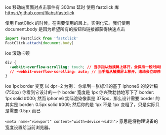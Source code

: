 ios 移动端页面对点击事件有 300ms 延时
使用 fastclick 库 https://github.com/ftlabs/fastclick

使用 FastClick 的时候，在需要使用的层上，实例化它。我们使用 document.body 是因为希望所有的按钮和链接都获得快速点击

```js
import FastClick from 'fastclick'
FastClick.attach(document.body)
```

ios 滚动卡顿

```css
div {
  -webkit-overflow-scrolling: touch; // 当手指从触摸屏上移开，会保持一段时间的滚动
  // -webkit-overflow-scrolling: auto; // 当手指从触摸屏上移开，滚动会立即停止
}
```

ios 1px border 变宽
以 dpr=2 为例：
你拿到一张标准的基于 iphone6 的设计稿(750px)
你看到它设计的一个 border 宽度是 1px
你兴致勃勃地写下了 border: 1px solid #000;
然而 iphone6 实际渲染像素是 375px，那么设计需要 border 的其实是 border: 0.5px solid #000;
然后你的是 1px
不是 1px 变粗了，只是实际只是需要 0.5px 而已

`<meta name="viewport" content="width=device-width">` 意思是将物理设备的宽度设置给当前浏览器。
